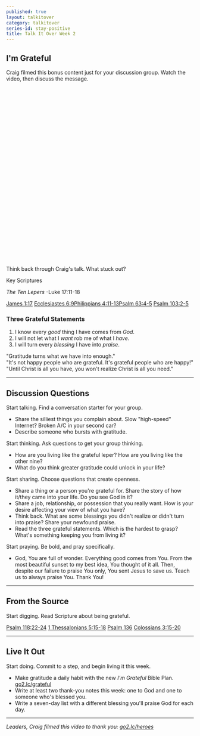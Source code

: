 ```yaml
---
published: true
layout: talkitover
category: talkitover
series-id: stay-positive
title: Talk It Over Week 2
---
```


## I'm Grateful

Craig filmed this bonus content just for your discussion group. Watch the video, then discuss the message.

<div style="max-width:100%; width: 800px; height: 450px; padding-bottom: 15px"><script type="text/javascript" src="http://player.theplatform.com/p/IfSiAC/Muqqhl0VrQbH/embed/select/media/W3zlpPUffyjO?form=javascript"></script></div>  

<p class="lead">Think back through Craig's talk. What stuck out?</p> 

Key Scriptures

_The Ten Lepers_ -Luke 17:11-18

[James 1:17](https://www.bible.com/bible/111/jam.1.17.niv) [Ecclesiastes 6:9](https://www.bible.com/bible/111/ecc.6.9.niv)[Philippians 4:11-13](https://www.bible.com/bible/111/php.4.11-13.niv)[Psalm 63:4-5](https://www.bible.com/bible/111/psa.63.4-5.niv) [Psalm 103:2-5](https://www.bible.com/bible/111/psa.103.2-5.niv)

### Three Grateful Statements

1. I know every *good* thing I have comes from *God*.
2. I will not let what I *want* rob me of what I *have*.
3. I will turn every *blessing* I have into *praise*. 

"Gratitude turns what we have into enough."  
"It's not happy people who are grateful. It's grateful people who are happy!"  
"Until Christ is all you have, you won't realize Christ is all you need."

* * *

## Discussion Questions
<p class="lead">Start talking. Find a conversation starter for your group.</p> 

* Share the silliest things you complain about. Slow "high-speed" Internet? Broken A/C in your second car?
* Describe someone who bursts with gratitude.

<p class="lead">Start thinking. Ask questions to get your group thinking.</p> 

* How are you living like the grateful leper? How are you living like the other nine?
* What do you think greater gratitude could unlock in your life?
 
<p class="lead">Start sharing. Choose questions that create openness.</p> 

* Share a thing or a person you're grateful for. Share the story of how it/they came into your life. Do you see God in it?
* Share a job, relationship, or possession that you really want. How is your desire affecting your view of what you have?
* Think back. What are some blessings you didn't realize or didn't turn into praise? Share your newfound praise.
* Read the three grateful statements. Which is the hardest to grasp? What's something keeping you from living it?

<p class="lead">Start praying. Be bold, and pray specifically.</p> 

* God, You are full of wonder. Everything good comes from You. From the most beautiful sunset to my best idea, You thought of it all. Then, despite our failure to praise You only, You sent Jesus to save us. Teach us to always praise You. Thank You!

* * *

## From the Source
<p class="lead">Start digging. Read Scripture about being grateful.</p>

[Psalm 118:22-24](https://www.bible.com/bible/111/psa.118.22-24.niv) [1 Thessalonians 5:15-18](https://www.bible.com/bible/111/1th.5.15-18.niv) [Psalm 136](https://www.bible.com/bible/111/psa.136.niv) [Colossians 3:15-20](https://www.bible.com/bible/111/col.3.15-20.niv)

* * *

## Live It Out
<p class="lead">Start doing. Commit to a step, and begin living it this week.</p>

* Make gratitude a daily habit with the new _I'm Grateful_ Bible Plan. [go2.lc/grateful](http://go2.lc/grateful)
* Write at least two thank-you notes this week: one to God and one to someone who's blessed you.
* Write a seven-day list with a different blessing you'll praise God for each day.

* * *

_Leaders, Craig filmed this video to thank you: [go2.lc/heroes](http://leaders.lifechurch.tv/you-are-the-heroes/)_

